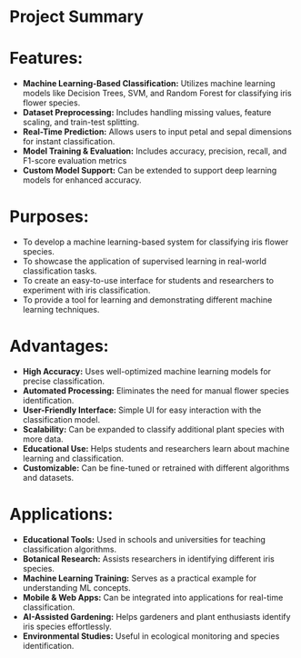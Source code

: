 # Project Summary

# **Features:**

- **Machine Learning-Based Classification:** Utilizes machine learning models like Decision Trees, SVM, and Random Forest for classifying iris flower species.
- **Dataset Preprocessing:** Includes handling missing values, feature scaling, and train-test splitting.
- **Real-Time Prediction:** Allows users to input petal and sepal dimensions for instant classification.
- **Model Training & Evaluation:** Includes accuracy, precision, recall, and F1-score evaluation metrics
- **Custom Model Support:** Can be extended to support deep learning models for enhanced accuracy.

# **Purposes:**

- To develop a machine learning-based system for classifying iris flower species.
- To showcase the application of supervised learning in real-world classification tasks.
- To create an easy-to-use interface for students and researchers to experiment with iris classification.
- To provide a tool for learning and demonstrating different machine learning techniques.

# **Advantages:**

- **High Accuracy:** Uses well-optimized machine learning models for precise classification.
- **Automated Processing:** Eliminates the need for manual flower species identification.
- **User-Friendly Interface:** Simple UI for easy interaction with the classification model.
- **Scalability:** Can be expanded to classify additional plant species with more data.
- **Educational Use:** Helps students and researchers learn about machine learning and classification.
- **Customizable:** Can be fine-tuned or retrained with different algorithms and datasets.

# **Applications:**

- **Educational Tools:** Used in schools and universities for teaching classification algorithms.
- **Botanical Research:** Assists researchers in identifying different iris species.
- **Machine Learning Training:** Serves as a practical example for understanding ML concepts.
- **Mobile & Web Apps:** Can be integrated into applications for real-time classification.
- **AI-Assisted Gardening:** Helps gardeners and plant enthusiasts identify iris species effortlessly.
- **Environmental Studies:** Useful in ecological monitoring and species identification.
